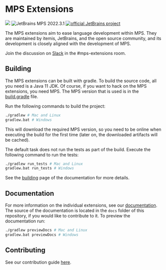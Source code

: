 # MPS Extensions

<a href="https://mps.builds.itemis.cloud/project/Mbeddr2_Mbeddr_Gradle_MpsExtensions?projectTab=overview&mode=builds"><img src="https://mps.builds.itemis.cloud/app/rest/builds/buildType:(id:Mbeddr2_Mbeddr_Gradle_MpsExtenstions)/statusIcon"/></a>
![JetBrains MPS 2022.3.1](https://img.shields.io/badge/JetBrains%20MPS-2022.3.1-orange)
[![official JetBrains project](http://jb.gg/badges/official-flat-square.svg)](https://confluence.jetbrains.com/display/ALL/JetBrains+on+GitHub)

The MPS extensions aim to ease language development within MPS. They are maintained by itemis, JetBrains, and the open source community, and its development is closely aligned with the development of MPS.

Join the discussion on [Slack](https://slack-mps.jetbrains.com) in the #mps-extensions room.

## Building

The MPS extensions can be built with gradle. To build the source code, all you need is a Java 11 JDK. Of course, if you want to hack on the MPS extensions, you need MPS. The MPS version that is used is in the [build.gradle](https://github.com/JetBrains/MPS-extensions/blob/master/build.gradle#L61) file.

Run the following commands to build the project:

```bash
./gradlew # Mac and Linux
gradlew.bat # Windows
```

This will download the required MPS version, so you need to be online when executing the build for the first time (later on, the downloaded artifacts will be cached).

The default task does not run the tests as part of the build. Execute the following command to run the tests:

```bash
./gradlew run_tests # Mac and Linux
gradlew.bat run_tests # Windows
```

See the [building](https://jetbrains.github.io/MPS-extensions/building/) page of the documentation for more details.

## Documentation

For more information on the individual extensions, see our [documentation](https://jetbrains.github.io/MPS-extensions). The source of the documentation is located in the `docs` folder of this repository, if you would like to contribute to it. To preview the documentation run:

```bash
./gradlew previewDocs # Mac and Linux
gradlew.bat previewDocs # Windows
```

## Contributing

See our contribution guide [here](https://jetbrains.github.io/MPS-extensions/contributing/).
